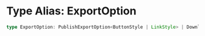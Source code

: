 # Type Alias: ExportOption

```ts
type ExportOption: PublishExportOption<ButtonStyle | LinkStyle> | DownloadExportOption<ButtonStyle | LinkStyle> | EditFurtherExportOption<ButtonStyle | EnabledButtonStyle | LinkStyle>;
```
